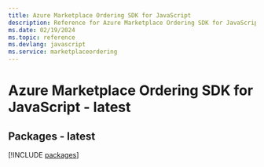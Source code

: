 ```yaml
---
title: Azure Marketplace Ordering SDK for JavaScript
description: Reference for Azure Marketplace Ordering SDK for JavaScript
ms.date: 02/19/2024
ms.topic: reference
ms.devlang: javascript
ms.service: marketplaceordering
---
```

# Azure Marketplace Ordering SDK for JavaScript - latest
## Packages - latest
[!INCLUDE [packages](marketplace-ordering-index.md)]